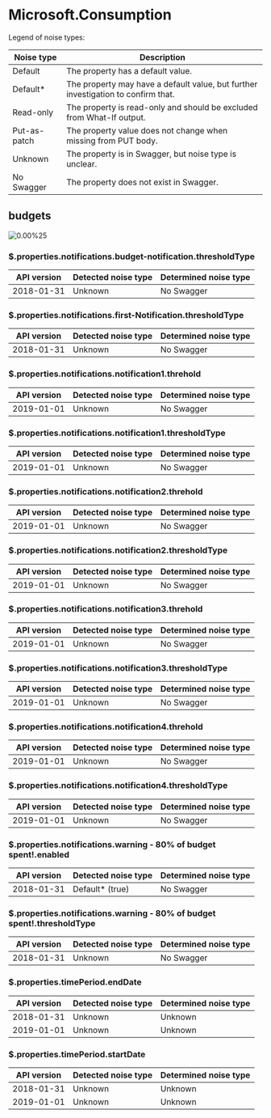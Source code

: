 # Microsoft.Consumption

Legend of noise types:

| Noise type   | Description                                                                       |
| ------------ | --------------------------------------------------------------------------------- |
| Default      | The property has a default value.                                                 |
| Default*     | The property may have a default value, but further investigation to confirm that. |
| Read-only    | The property is read-only and should be excluded from What-If output.             |
| Put-as-patch | The property value does not change when missing from PUT body.                    |
| Unknown      | The property is in Swagger, but noise type is unclear.                            |
| No Swagger   | The property does not exist in Swagger.                                           |

## budgets

![0.00%25](https://img.shields.io/badge/0.00%25-%E2%98%86☆☆☆☆☆☆☆☆☆-red)

### \$.properties.notifications.budget-notification.thresholdType

| API version | Detected noise type | Determined noise type |
| ----------- | ------------------- | --------------------- |
| 2018-01-31  | Unknown             | No Swagger            |

### \$.properties.notifications.first-Notification.thresholdType

| API version | Detected noise type | Determined noise type |
| ----------- | ------------------- | --------------------- |
| 2018-01-31  | Unknown             | No Swagger            |

### \$.properties.notifications.notification1.threhold

| API version | Detected noise type | Determined noise type |
| ----------- | ------------------- | --------------------- |
| 2019-01-01  | Unknown             | No Swagger            |

### \$.properties.notifications.notification1.thresholdType

| API version | Detected noise type | Determined noise type |
| ----------- | ------------------- | --------------------- |
| 2019-01-01  | Unknown             | No Swagger            |

### \$.properties.notifications.notification2.threhold

| API version | Detected noise type | Determined noise type |
| ----------- | ------------------- | --------------------- |
| 2019-01-01  | Unknown             | No Swagger            |

### \$.properties.notifications.notification2.thresholdType

| API version | Detected noise type | Determined noise type |
| ----------- | ------------------- | --------------------- |
| 2019-01-01  | Unknown             | No Swagger            |

### \$.properties.notifications.notification3.threhold

| API version | Detected noise type | Determined noise type |
| ----------- | ------------------- | --------------------- |
| 2019-01-01  | Unknown             | No Swagger            |

### \$.properties.notifications.notification3.thresholdType

| API version | Detected noise type | Determined noise type |
| ----------- | ------------------- | --------------------- |
| 2019-01-01  | Unknown             | No Swagger            |

### \$.properties.notifications.notification4.threhold

| API version | Detected noise type | Determined noise type |
| ----------- | ------------------- | --------------------- |
| 2019-01-01  | Unknown             | No Swagger            |

### \$.properties.notifications.notification4.thresholdType

| API version | Detected noise type | Determined noise type |
| ----------- | ------------------- | --------------------- |
| 2019-01-01  | Unknown             | No Swagger            |

### \$.properties.notifications.warning - 80% of budget spent!.enabled

| API version | Detected noise type | Determined noise type |
| ----------- | ------------------- | --------------------- |
| 2018-01-31  | Default* (true)     | No Swagger            |

### \$.properties.notifications.warning - 80% of budget spent!.thresholdType

| API version | Detected noise type | Determined noise type |
| ----------- | ------------------- | --------------------- |
| 2018-01-31  | Unknown             | No Swagger            |

### \$.properties.timePeriod.endDate

| API version | Detected noise type | Determined noise type |
| ----------- | ------------------- | --------------------- |
| 2018-01-31  | Unknown             | Unknown               |
| 2019-01-01  | Unknown             | Unknown               |

### \$.properties.timePeriod.startDate

| API version | Detected noise type | Determined noise type |
| ----------- | ------------------- | --------------------- |
| 2018-01-31  | Unknown             | Unknown               |
| 2019-01-01  | Unknown             | Unknown               |
